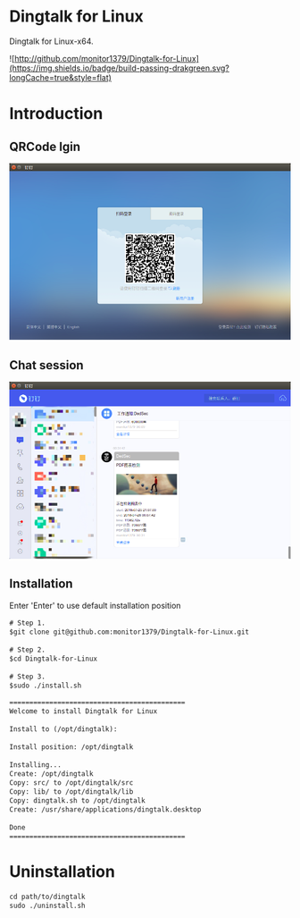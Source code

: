# Dingtalk for Linux

Dingtalk for Linux-x64.

![http://github.com/monitor1379/Dingtalk-for-Linux](https://img.shields.io/badge/build-passing-drakgreen.svg?longCache=true&style=flat)


# Introduction

## QRCode lgin

![QRCode](images/QRCode.png)

## Chat session

![ChatSession](images/start.jpg)




## Installation

Enter 'Enter' to use default installation position

```
# Step 1.
$git clone git@github.com:monitor1379/Dingtalk-for-Linux.git

# Step 2.
$cd Dingtalk-for-Linux

# Step 3.
$sudo ./install.sh
```

```
============================================
Welcome to install Dingtalk for Linux

Install to (/opt/dingtalk): 

Install position: /opt/dingtalk

Installing...
Create: /opt/dingtalk
Copy: src/ to /opt/dingtalk/src
Copy: lib/ to /opt/dingtalk/lib
Copy: dingtalk.sh to /opt/dingtalk
Create: /usr/share/applications/dingtalk.desktop

Done
============================================

```

# Uninstallation

```
cd path/to/dingtalk
sudo ./uninstall.sh
```
